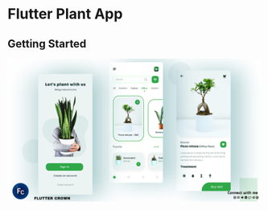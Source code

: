 # Flutter Plant App


## Getting Started

![video_8](https://github.com/jamalihassan0307/Flutter-Plant-App/blob/main/plantApp.png)
